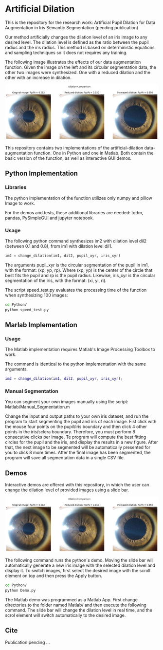 # Artificial Dilation
This is the repository for the research work: Artificial Pupil Dilation for Data Augmentation in Iris Semantic Segmentation (pending publication)

Our method artificially changes the dilation level of an iris image to any desired level. The dilation level is defined as the ratio between the pupil radius and the iris radius. This method is based on deterministic equations and sampling techniques so it does not requires any training.

The following image illustrates the effects of our data augmentation function. Given the image on the left and its circular segmentation data, the other two images were synthesized. One with a reduced dilation and the other with an increase in dilation.  

![alt text](./assets/Figure1.png?raw=true)

This repository contains two implementations of the artificial-dilation data-augmentation function. One in Python and one in Matlab. Both contain the basic version of the function, as well as interactive GUI demos.

## Python Implementation
### Libraries
The python implementation of the function utilizes only numpy and pillow Image to work.

For the demos and tests, these additional libraries are needed: tqdm, pandas, PySimpleGUI and jupyter notebook.

### Usage
The following python command synthesizes im2 with dilation level dil2 (between 0.1 and 0.8), from im1 with dilation level dil1.

```python
im2 = change_dilation(im1, dil2, pupil_xyr, iris_xyr)
```

The arguments pupil_xyr is the circular segmentation of the pupil in im1, with the format: (xp, yp, rp). Where (xp, yp) is the center of the circle that best fits the pupil and rp is the pupil radius. Likewise, iris_xyr is the circular segmentation of the iris, with the format: (xi, yi, ri).

The script speed_test.py evaluates the processing time of the function when synthesizing 100 images:

```bash
cd Python/
python speed_test.py
```

## Marlab Implementation
### Usage
The Matlab implementation requires Matlab's Image Processing Toolbox to work.

The command is identical to the python implementation with the same arguments.

```matlab
im2 = change_dilation(im1, dil2, pupil_xyr, iris_xyr);
```

### Manual Segmentation
You can segment your own images manually using the script: Matlab/Manual_Segmentation.m

Change the input and output paths to your own iris dataset, and run the program to start segmenting the pupil and iris of each image. Fist click with the mouse four points on the pupil/iris boundary and then click 4 other points in the iris/sclera boundary. Therefore, you must perform 8 consecutive clicks per image. Te program will compute the best fitting circles for the pupil and the iris, and display the results in a new figure. After that, the next image to be segmented will be automatically presented for you to click 8 more times. After the final image has been segmented, the program will save all segmentation data in a single CSV file.

## Demos
Interactive demos are offered with this repository, in which the user can change the dilation level of provided images using a slide bar.

![alt text](./assets/Figure1.png?raw=true)

The following command runs the python´s demo. Moving the slide bar will automatically generate a new iris image with the selected dilation level and display it. To switch images, first select the desired image with the scroll element on top and then press the Apply button.

```bash
cd Python/
python Demo.py
```

The Matlab demo was programmed as a Matlab App. First change directories to the folder named Matlab/ and then execute the following command. The slide bar will change the dilation level in real time, and the scrol element will switch automatically to the desired image.

## Cite
Publication pending ...

